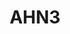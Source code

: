 ---
schema: default
title: AHN3
organization: Rijkswaterstaat
notes: "Actual heights in the Netherlands.  \r\n</br>\r\nAbove links will redirect you the the PDOK website.\r\n\r\n#New heading will it work o rnot\r\n\r\nHeysjs"
resources:
  - name: 2m DEM
    url: 'https://www.pdok.nl/nl/ahn3-downloads'
    format: geotiff
  - name: 5m DEM
    url: 'https://www.pdok.nl/nl/ahn3-downloads'
    format: geotiff
  - name: LAZ
    url: 'https://www.pdok.nl/nl/ahn3-downloads'
    format: laz
license: ''
category:
  - Elevation
  - Pointclouds
---